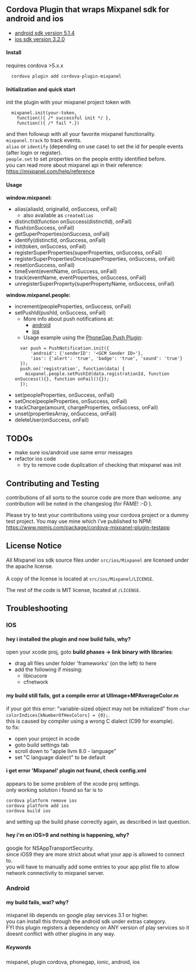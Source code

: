 
## Cordova Plugin that wraps Mixpanel sdk for android and ios

- [android sdk version 5.1.4](https://github.com/mixpanel/mixpanel-android/tree/v5.1.4)
- [ios sdk version 3.2.0](https://github.com/mixpanel/mixpanel-iphone/tree/v3.2.0)


#### Install

requires cordova >5.x.x

```
  cordova plugin add cordova-plugin-mixpanel
```

#### Initialization and quick start

init the plugin with your mixpanel project token with
```
  mixpanel.init(your-token, 
    function(){ /* successful init */ }, 
    function(){ /* fail *.})
```
and then followup with all your favorite mixpanel functionality. 
`mixpanel.track` to track events.  
`alias` or `identify` (depending on use case) to set the id for people events (after login or register).  
`people.set` to set properties on the people entity identified before.  
you can read more about mixpanel api in their reference: https://mixpanel.com/help/reference


#### Usage

**window.mixpanel:**

- alias(aliasId, originalId, onSuccess, onFail)
  - also available as ```createAlias```
- distinctId(function onSuccess(distinctId), onFail)
- flush(onSuccess, onFail)
- getSuperProperties(onSuccess, onFail)
- identify(distinctId, onSuccess, onFail)
- init(token, onSuccess, onFail)
- registerSuperProperties(superProperties, onSuccess, onFail)
- registerSuperPropertiesOnce(superProperties, onSuccess, onFail)
- reset(onSuccess, onFail)
- timeEvent(eventName, onSuccess, onFail)
- track(eventName, eventProperties, onSuccess, onFail)
- unregisterSuperProperty(superPropertyName, onSuccess, onFail)

**window.mixpanel.people:**

- increment(peopleProperties, onSuccess, onFail)
- setPushId(pushId, onSuccess, onFail)
  - More info about push notifications at:
    - [android](https://mixpanel.com/site_media/doctyl/uploads/Android-spec/com/mixpanel/android/mpmetrics/MixpanelAPI.People.html#initPushHandling(java.lang.String))
    - [ios](https://mixpanel.com/help/reference/ios-push-notifications)
  - Usage example using the [PhoneGap Push Plugin](https://github.com/phonegap/phonegap-plugin-push):
  ```
    var push = PushNotification.init({
        'android': {'senderID': '<GCM Sender ID>'},
        'ios': {'alert': 'true', 'badge': 'true', 'sound': 'true'}
    });
    push.on('registration', function(data) {
      mixpanel.people.setPushId(data.registrationId, function onSuccess(){}, function onFail(){});
    });
  ```
- set(peopleProperties, onSuccess, onFail)
- setOnce(peopleProperties, onSuccess, onFail)
- trackCharge(amount, chargeProperties, onSuccess, onFail)
- unset(propertiesArray, onSuccess, onFail)
- deleteUser(onSuccess, onFail)


## TODOs
- make sure ios/android use same error messages
- refactor ios code
  - try to remove code duplication of checking that mixpanel was init


## Contributing and Testing

contributions of all sorts to the source code are more than welcome.
any contribution will be noted in the changeslog (for FAME! :-D ).

Please try to test your contributions using your cordova project or a dummy test project.
You may use mine which i've published to NPM:
https://www.npmjs.com/package/cordova-mixpanel-plugin-testapp


## License Notice

All Mixpanel ios sdk source files under `src/ios/Mixpanel` are licensed under the apache license.<br/>  
A copy of the license is located at `src/ios/Mixpanel/LICENSE`.<br/>

The rest of the code is MIT license, located at `/LICENSE`.


## Troubleshooting

### IOS

#### hey i installed the plugin and now build fails, why?

open your xcode proj, goto **build phases -> link binary with libraries**:
  - drag all files under folder 'frameworks' (on the left) to here
  - add the following if missing:
      - libicucore
      - cfnetwork


#### my build still fails, got a compile error at UIImage+MPAverageColor.m

if your got this error: "variable-sized object may not be initialized" from `char colorIndices[kNumberOfHexColors] = {0};`.<br/>
this is caused by compiler using a wrong C dialect (C99 for example).<br/>
to fix:
- open your project in xcode
- goto build settings tab
- scroll down to "apple llvm 8.0 - language"
- set "C language dialect" to be default


#### i get error 'Mixpanel' plugin not found, check config.xml

appears to be some problem of the xcode proj settings.<br/>
only working solution i found so far is to
```
cordova platform remove ios
cordova platform add ios
cordova build ios
```
and setting up the build phase correctly again, as described in last question.


#### hey i'm on iOS>9 and nothing is happening, why?

google for NSAppTransportSecurity.<br/>
since iOS9 they are more strict about what your app is allowed to connect to.<br/>
you will have to manually add some entries to your app plist file to allow network connectivity to mixpanel server.


### Android

#### my build fails, wat? why?

mixpanel lib depends on google play services 3.1 or higher.<br/>
you can install this through the android sdk under extras category.<br/>
FYI this plugin registers a dependency on ANY version of play services so it doesnt conflict with other plugins in any way.

##### Keywords
mixpanel, plugin cordova, phonegap, ionic, android, ios
